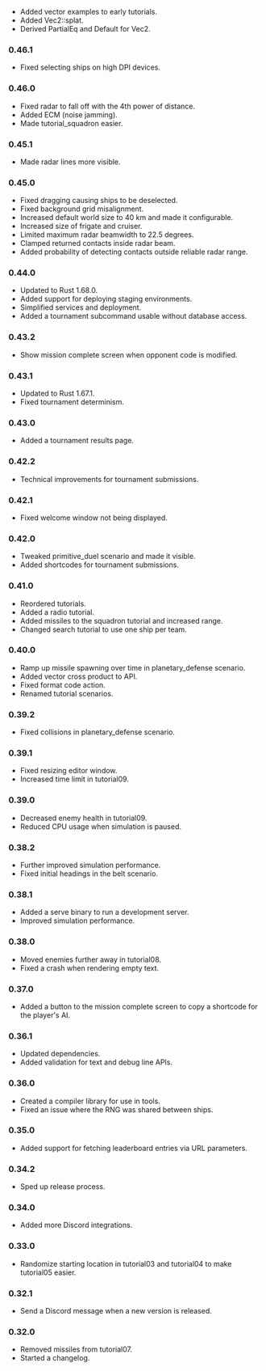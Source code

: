 - Added vector examples to early tutorials.
- Added Vec2::splat.
- Derived PartialEq and Default for Vec2.

### 0.46.1

- Fixed selecting ships on high DPI devices.

### 0.46.0

- Fixed radar to fall off with the 4th power of distance.
- Added ECM (noise jamming).
- Made tutorial_squadron easier.

### 0.45.1

- Made radar lines more visible.

### 0.45.0

- Fixed dragging causing ships to be deselected.
- Fixed background grid misalignment.
- Increased default world size to 40 km and made it configurable.
- Increased size of frigate and cruiser.
- Limited maximum radar beamwidth to 22.5 degrees.
- Clamped returned contacts inside radar beam.
- Added probability of detecting contacts outside reliable radar range.

### 0.44.0

- Updated to Rust 1.68.0.
- Added support for deploying staging environments.
- Simplified services and deployment.
- Added a tournament subcommand usable without database access.

### 0.43.2

- Show mission complete screen when opponent code is modified.

### 0.43.1

- Updated to Rust 1.67.1.
- Fixed tournament determinism.

### 0.43.0

- Added a tournament results page.

### 0.42.2

- Technical improvements for tournament submissions.

### 0.42.1

- Fixed welcome window not being displayed.

### 0.42.0

- Tweaked primitive_duel scenario and made it visible.
- Added shortcodes for tournament submissions.

### 0.41.0

- Reordered tutorials.
- Added a radio tutorial.
- Added missiles to the squadron tutorial and increased range.
- Changed search tutorial to use one ship per team.

### 0.40.0

- Ramp up missile spawning over time in planetary_defense scenario.
- Added vector cross product to API.
- Fixed format code action.
- Renamed tutorial scenarios.

### 0.39.2

- Fixed collisions in planetary_defense scenario.

### 0.39.1

- Fixed resizing editor window.
- Increased time limit in tutorial09.

### 0.39.0

- Decreased enemy health in tutorial09.
- Reduced CPU usage when simulation is paused.

### 0.38.2

- Further improved simulation performance.
- Fixed initial headings in the belt scenario.

### 0.38.1

- Added a serve binary to run a development server.
- Improved simulation performance.

### 0.38.0

- Moved enemies further away in tutorial08.
- Fixed a crash when rendering empty text.

### 0.37.0
- Added a button to the mission complete screen to copy a shortcode for the player's AI.

### 0.36.1
- Updated dependencies.
- Added validation for text and debug line APIs.

### 0.36.0
- Created a compiler library for use in tools.
- Fixed an issue where the RNG was shared between ships.

### 0.35.0

- Added support for fetching leaderboard entries via URL parameters.

### 0.34.2

- Sped up release process.

### 0.34.0

- Added more Discord integrations.

### 0.33.0

- Randomize starting location in tutorial03 and tutorial04 to make tutorial05 easier.

### 0.32.1

- Send a Discord message when a new version is released.

### 0.32.0

- Removed missiles from tutorial07.
- Started a changelog.
